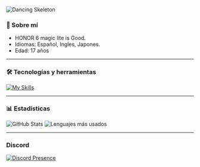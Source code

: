 ### 
![Dancing Skeleton](https://media.giphy.com/media/WKdWA04KRn58A/giphy.gif) 

### 🌟 Sobre mí
- HONOR 6 magic lite is Good.
- Idiomas: Español, Ingles, Japones.
- Edad: 17 años 
---

### 🛠️ Tecnologías y herramientas
[![My Skills](https://skillicons.dev/icons?i=python,js,java,html,css,rust,linux)](https://skillicons.dev)

---

### 📊 Estadísticas
![GitHub Stats](https://github-readme-stats.vercel.app/api?username=Sommervt&show_icons=true&theme=radical)
![Lenguajes más usados](https://github-readme-stats.vercel.app/api/top-langs/?username=Sommervt&layout=compact&theme=radical)

---

### Discord
[![Discord Presence](https://lanyard.cnrad.dev/api/1221348290982056098)](https://discord.com/users/1221348290982056098)
